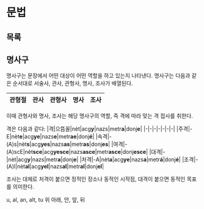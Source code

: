 
# 문법
## 목록

## 명사구
명사구는 문장에서 어떤 대상이 어떤 역할을 하고 있는지 나타낸다. 명사구는 다음과 같은 순서대로 서술사, 관사, 관형사, 명사, 조사가 배열된다.

| 관형절 | 관사 | 관형사 | 명사 | 조사 |
|-|-|-|-|-|

이때 관형사와 명사, 조사는 해당 명사구의 역할, 즉 격에 따라 맞는 격 접사를 취한다.

격은 다음과 같다:
|격|으뜸꼴|nèt|acg**y**|nazs|metr**a**|donj**e**|
|-|-|-|-|-|-|-|
|주격|-E|nèt**e**|acg**ye**|nazs**e**|metr**ae**|donj**é**|
|속격|-(A)s|nèt**s**|acg**yes**|nazs**as**|metr**as**|donj**es**|
|여격|-(A)scE|nèt**sce**|acg**yesce**|nazs**asce**|metr**asce**|donj**esce**|
|대격|-|nèt|acg**y**|nazs|metr**a**|donj**e**|
|처격|-A|nèt**a**|acg**ye**|nazs**a**|metr**á**|donj**é**|
|조격|-(A)l|nèt**al**|acg**yel**|nazs**al**|metr**al**|donj**el**|

조사는 대체로 처격이 붙으면 정적인 장소나 동적인 시작점, 대격이 붙으면 동적인 목표를 의미한다.

u, al, an, alt, tu
위 아래, 안, 앞, 뒤